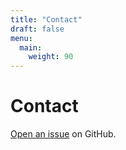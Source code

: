 ```yaml
---
title: "Contact"
draft: false
menu:
  main:
    weight: 90
---
```


# Contact

[Open an issue](https://github.com/tc7110/hugo-mock-landing-page-autodeployed/issues/new) on GitHub.
